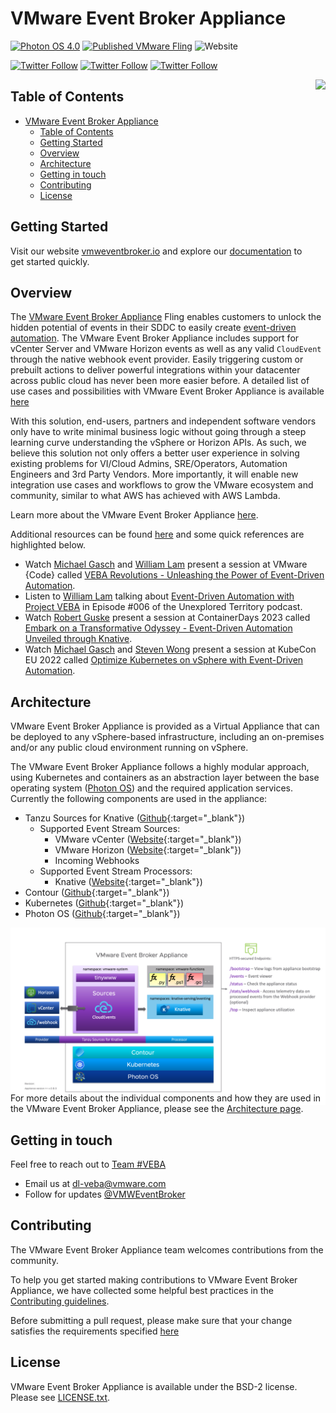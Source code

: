 # VMware Event Broker Appliance

[![Photon OS
4.0](https://img.shields.io/badge/Photon%20OS-4.0-orange)](https://vmware.github.io/photon/)
[![Published VMware
Fling](https://img.shields.io/badge/VMware-Fling-green)](https://vmwa.re/flings)
![Website](https://img.shields.io/website?label=vmweventbroker.io&url=https%3A%2F%2Fvmweventbroker.io%2F)

[![Twitter
Follow](https://img.shields.io/twitter/follow/lamw?style=social)](https://twitter.com/lamw)
[![Twitter
Follow](https://img.shields.io/twitter/follow/embano1?style=social)](https://twitter.com/embano1)
[![Twitter
Follow](https://img.shields.io/twitter/follow/vmw_rguske?style=social)](https://twitter.com/vmw_rguske)

<img src="logo/veba_icon_only.png" align="right" height="320px"/>

## Table of Contents

- [VMware Event Broker Appliance](#vmware-event-broker-appliance)
  - [Table of Contents](#table-of-contents)
  - [Getting Started](#getting-started)
  - [Overview](#overview)
  - [Architecture](#architecture)
  - [Getting in touch](#getting-in-touch)
  - [Contributing](#contributing)
  - [License](#license)


## Getting Started

Visit our website [vmweventbroker.io](https://vmweventbroker.io/) and explore
our [documentation](https://vmweventbroker.io/kb) to get started quickly.

## Overview

The [VMware Event Broker
Appliance](https://vmwa.re/flings)
Fling enables customers to unlock the hidden potential of events in their SDDC
to easily create [event-driven
automation](https://octo.vmware.com/vsphere-power-event-driven-automation/). The
VMware Event Broker Appliance includes support for vCenter Server and VMware
Horizon events as well as any valid `CloudEvent` through the native webhook
event provider. Easily triggering custom or prebuilt actions to deliver powerful
integrations within your datacenter across public cloud has never been more
easier before. A detailed list of use cases and possibilities with VMware Event
Broker Appliance is available [here](./USECASES.md)

With this solution, end-users, partners and independent software vendors only
have to write minimal business logic without going through a steep learning
curve understanding the vSphere or Horizon APIs. As such, we believe this
solution not only offers a better user experience in solving existing problems
for VI/Cloud Admins, SRE/Operators, Automation Engineers and 3rd Party Vendors.
More importantly, it will enable new integration use cases and workflows to grow
the VMware ecosystem and community, similar to what AWS has achieved with AWS
Lambda.

Learn more about the VMware Event Broker Appliance
[here](https://vmweventbroker.io).

Additional resources can be found [here](https://vmweventbroker.io/resources) and some
quick references are highlighted below.
 - Watch [Michael Gasch](https://github.com/embano1) and [William
   Lam](https://github.com/lamw/) present a session at VMware {Code} called [VEBA Revolutions - Unleashing the Power of Event-Driven Automation](https://youtu.be/jwgJpZM68mA?si=Vyafppqgebg1vhqd).
 - Listen to [William Lam](https://github.com/lamw/) talking about [Event-Driven Automation with Project VEBA](https://open.spotify.com/episode/3xLuJFOB4BSY749gsGn88p?si=ox8jT4mWSrS5qp5V154sJQ) in Episode #006 of the Unexplored Territory podcast.
 - Watch [Robert Guske](https://rguske.github.io/) present a session at ContainerDays 2023 called [Embark on a Transformative Odyssey - Event-Driven Automation Unveiled through Knative](https://youtu.be/J_3-ILnPbQQ?si=rutOJV_5xxl7vSmA).
 - Watch [Michael Gasch](https://github.com/embano1) and [Steven Wong](https://twitter.com/cantbewong) present a session at KubeCon EU 2022 called [Optimize Kubernetes on vSphere with Event-Driven Automation](https://youtu.be/NJYBwJemdoY?si=ploMJ2tnWgZLRqbE).

<!-- ## Users and Use Cases

Hear from the community on how they are taking advantage of the vCenter Server Appliance [here](https://vmweventbroker.io/casestudy-wip.md) -->

## Architecture

VMware Event Broker Appliance is provided as a Virtual Appliance that can be
deployed to any vSphere-based infrastructure, including an on-premises and/or
any public cloud environment running on vSphere.

The VMware Event Broker Appliance follows a highly modular approach, using
Kubernetes and containers as an abstraction layer between the base operating
system ([Photon OS](https://github.com/vmware/photon)) and the required
application services. Currently the following components are used in the
appliance:

- Tanzu Sources for Knative ([Github](https://github.com/vmware-tanzu/sources-for-knative){:target="_blank"})
  - Supported Event Stream Sources:
    - VMware vCenter ([Website](https://www.vmware.com/products/vcenter-server.html){:target="_blank"})
    - VMware Horizon ([Website](https://www.vmware.com/products/horizon.html){:target="_blank"})
    - Incoming Webhooks
  - Supported Event Stream Processors:
    - Knative ([Website](https://www.knative.dev/){:target="_blank"})
- Contour ([Github](https://github.com/projectcontour/contour){:target="_blank"})
- Kubernetes ([Github](https://github.com/kubernetes/kubernetes){:target="_blank"})
- Photon OS ([Github](https://github.com/vmware/photon){:target="_blank"})

<center><div style="height:250px;"><img src="docs/kb/img/veba-architecture.png"/></div></center>

For more details about the individual components and how they are used in the
VMware Event Broker Appliance, please see the [Architecture
page](https://vmweventbroker.io/kb/architecture).

## Getting in touch

Feel free to reach out to [Team #VEBA](https://vmweventbroker.io/#team-veba)
  - Email us at [dl-veba@vmware.com](mailto:dl-veba@vmware.com)
  - Follow for updates [@VMWEventBroker](https://twitter.com/VMWEventBroker)

## Contributing

The VMware Event Broker Appliance team welcomes contributions from the
community.

To help you get started making contributions to VMware Event Broker Appliance,
we have collected some helpful best practices in the [Contributing
guidelines](https://vmweventbroker.io/community#guidelines).

Before submitting a pull request, please make sure that your change satisfies
the requirements specified
[here](https://vmweventbroker.io/community#pull-requests)

## License

VMware Event Broker Appliance is available under the BSD-2 license. Please see
[LICENSE.txt](LICENSE.txt).
